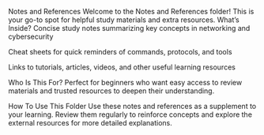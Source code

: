 Notes and References
Welcome to the Notes and References folder! This is your go-to spot for helpful study materials and extra resources.
What’s Inside?
Concise study notes summarizing key concepts in networking and cybersecurity

Cheat sheets for quick reminders of commands, protocols, and tools

Links to tutorials, articles, videos, and other useful learning resources

Who Is This For?
Perfect for beginners who want easy access to review materials and trusted resources to deepen their understanding.

How To Use This Folder
Use these notes and references as a supplement to your learning. Review them regularly to reinforce concepts and explore the external resources for more detailed explanations.


